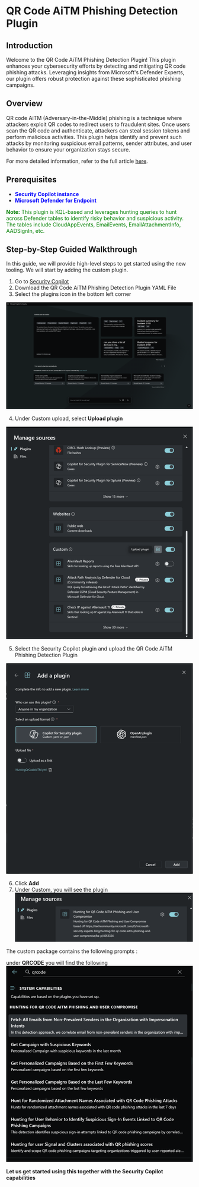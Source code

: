 # QR Code AiTM Phishing Detection Plugin

## Introduction
Welcome to the QR Code AiTM Phishing Detection Plugin! This plugin enhances your cybersecurity efforts by detecting and mitigating QR code phishing attacks. Leveraging insights from Microsoft's Defender Experts, our plugin offers robust protection against these sophisticated phishing campaigns.

## Overview
QR code AiTM (Adversary-in-the-Middle) phishing is a technique where attackers exploit QR codes to redirect users to fraudulent sites. Once users scan the QR code and authenticate, attackers can steal session tokens and perform malicious activities. This plugin helps identify and prevent such attacks by monitoring suspicious email patterns, sender attributes, and user behavior to ensure your organization stays secure.

For more detailed information, refer to the full article [here](https://techcommunity.microsoft.com/t5/microsoft-security-experts-blog/hunting-for-qr-code-aitm-phishing-and-user-compromise/ba-p/4053324).

## Prerequisites
- <span style="color:blue">**Security Copilot instance**</span>
- <span style="color:blue">**Microsoft Defender for Endpoint**</span>

<span style="color:green">**Note:** This plugin is KQL-based and leverages hunting queries to hunt across Defender tables to identify risky behavior and suspicious activity. The tables include CloudAppEvents, EmailEvents, EmailAttachmentInfo, AADSignIn, etc.</span>

## Step-by-Step Guided Walkthrough
In this guide, we will provide high-level steps to get started using the new tooling. We will start by adding the custom plugin.
1. Go to [Security Copilot](https://securitycopilot.microsoft.com)
2. Download the QR Code AiTM Phishing Detection Plugin YAML File
3. Select the plugins icon in the bottom left corner

![QR Code AiTM Phishing Detection Plugin](https://github.com/Azure/Copilot-For-Security/blob/main/Plugins/Community%20Based%20Plugins/Microsoft%20Security%20Experts/QR%20Code%20AiTM%20Phishing%20Detection%20Plugin/images/Picture1.png)

4. Under Custom upload, select **Upload plugin**

![QR Code AiTM Phishing Detection Plugin](https://github.com/Azure/Copilot-For-Security/blob/main/Plugins/Community%20Based%20Plugins/Microsoft%20Security%20Experts/QR%20Code%20AiTM%20Phishing%20Detection%20Plugin/images/Picture2.png)

5. Select the Security Copilot plugin and upload the QR Code AiTM Phishing Detection Plugin

![QR Code AiTM Phishing Detection Plugin](https://github.com/Azure/Copilot-For-Security/blob/main/Plugins/Community%20Based%20Plugins/Microsoft%20Security%20Experts/QR%20Code%20AiTM%20Phishing%20Detection%20Plugin/images/Picture3.png)

6. Click **Add**
7. Under Custom, you will see the plugin
![QR Code AiTM Phishing Detection Plugin](https://github.com/Azure/Copilot-For-Security/blob/main/Plugins/Community%20Based%20Plugins/Microsoft%20Security%20Experts/QR%20Code%20AiTM%20Phishing%20Detection%20Plugin/images/Picture4.png)



The custom package contains the following prompts :


under **QRCODE** you will find the following 
![QR Code AiTM Phishing Detection Plugin](https://github.com/Azure/Copilot-For-Security/blob/main/Plugins/Community%20Based%20Plugins/Microsoft%20Security%20Experts/QR%20Code%20AiTM%20Phishing%20Detection%20Plugin/images/Picture5.png)



**Let us get started using this together with the Security Copilot capabilities**
